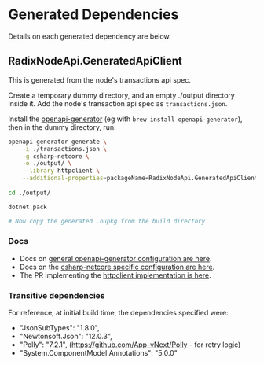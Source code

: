 # Generated Dependencies

Details on each generated dependency are below.

## RadixNodeApi.GeneratedApiClient

This is generated from the node's transactions api spec.

Create a temporary dummy directory, and an empty ./output directory inside it. Add the node's transaction api spec as `transactions.json`.

Install the [openapi-generator](https://github.com/OpenAPITools/openapi-generator) (eg with `brew install openapi-generator`), then in the dummy directory, run:


```sh
openapi-generator generate \
    -i ./transactions.json \
    -g csharp-netcore \
    -o ./output/ \
    --library httpclient \
    --additional-properties=packageName=RadixNodeApi.GeneratedApiClient,targetFramework=net5.0
    
cd ./output/

dotnet pack

# Now copy the generated .nupkg from the build directory
```

### Docs
* Docs on [general openapi-generator configuration are here](https://openapi-generator.tech/docs/configuration/).
* Docs on the [csharp-netcore specific configuration are here](https://openapi-generator.tech/docs/generators/csharp-netcore).
* The PR implementing the [httpclient implementation is here](https://github.com/OpenAPITools/openapi-generator/pull/8821).

### Transitive dependencies

For reference, at initial build time, the dependencies specified were:
  * "JsonSubTypes": "1.8.0",
  * "Newtonsoft.Json": "12.0.3",
  * "Polly": "7.2.1", (https://github.com/App-vNext/Polly - for retry logic)
  * "System.ComponentModel.Annotations": "5.0.0"
